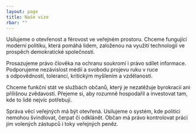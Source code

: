 ```yaml
---
layout: page
title: Naše vize
rbar: ""
---
```


Usilujeme o otevřenost a férovost ve veřejném prostoru. Chceme fungující moderní politiku, která pomáhá lidem, založenou na využití technologií ve prospěch demokratické společnosti.

Prosazujeme právo člověka na ochranu soukromí i právo sdílet informace. Podporujeme nezávislost médií a svobodu projevu ruku v&nbsp;ruce s&nbsp;odpovědností, tolerancí, kritickým myšlením a vzdělaností.

Chceme funkční stát ve službách občanů, který je nezatěžuje byrokracií ani přílišnou zvědavostí. Přejeme si, aby rozumně hospodařil a investovat tam, kde to lidé nejvíc potřebují.

Správa věcí veřejných má být otevřená. Usilujeme o systém, kde politici nemohou švindlovat, čerpat či odklánět. Občan má právo kontrolovat práci jím volených zástupců i toky veřejných peněz.
